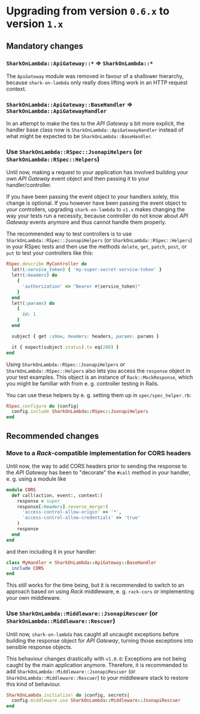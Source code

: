 # Upgrading from version `0.6.x` to version `1.x`

## Mandatory changes

### `SharkOnLambda::ApiGateway::*` => `SharkOnLambda::*`

The `ApiGateway` module was removed in favour of a shallower hierarchy, because
`shark-on-lambda` only really does lifting work in an HTTP request context.

### `SharkOnLambda::ApiGateway::BaseHandler` => `SharkOnLambda::ApiGatewayHandler`

In an attempt to make the ties to the _API Gateway_ a bit more explicit, the
handler base class now is `SharkOnLambda::ApiGatewayHandler` instead of what
might be expected to be `SharkOnLambda::BaseHandler`.  

### Use `SharkOnLambda::RSpec::JsonapiHelpers` (or `SharkOnLambda::RSpec::Helpers`)

Until now, making a request to your application has involved building your own
_API Gateway_ event object and then passing it to your handler/controller.

If you have been passing the event object to your handlers solely, this change
is optional. If you however have been passing the event object to your 
controllers, upgrading `shark-on-lambda` to `v1.x` makes changing the way your
tests run a necessity, because controller do not know about _API Gateway_ events
anymore and thus cannot handle them properly.

The recommended way to test controllers is to use 
`SharkOnLambda::RSpec::JsonapiHelpers` (or `SharkOnLambda::RSpec::Helpers`) in
your RSpec tests and then use the methods `delete`, `get`, `patch`, `post`, or
`put` to test your controllers like this:

```ruby
RSpec.describe MyController do
  let!(:service_token) { 'my-super-secret-service-token' }
  let!(:headers) do
    {
      'authorization' => "Bearer #{service_token}"
    }
  end    
  let!(:params) do
    {
      id: 1
    }
  end

  subject { get :show, headers: headers, params: params }

  it { expect(subject.status).to eq(200) }
end
```

Using `SharkOnLambda::RSpec::JsonapiHelpers` or `SharkOnLambda::RSpec::Helpers`
also lets you access the `response` object in your test examples. This object
is an instance of `Rack::MockResponse`, which you might be familiar with from
e. g. controller testing in Rails.

You can use these helpers by e. g. setting them up in `spec/spec_helper.rb`:

```ruby
RSpec.configure do |config|
  config.include SharkOnLambda::RSpec::JsonapiHelpers
end
```

## Recommended changes

### Move to a _Rack_-compatible implementation for CORS headers

Until now, the way to add CORS headers prior to sending the response to the 
_API Gateway_ has been to "decorate" the `#call` method in your handler, e. g.
using a module like

```ruby
module CORS
  def call(action, event:, context:)
    response = super
    response[:headers].reverse_merge!(
      'access-control-allow-origin' => '*',
      'access-control-allow-credentials' => 'true'
    )
    response
  end
end
```  

and then including it in your handler:

```ruby
class MyHandler < SharkOnLambda::ApiGateway::BaseHandler
  include CORS
end
```

This _still_ works for the time being, but it is recommended to switch to an
approach based on using _Rack_ middleware, e. g. `rack-cors` or implementing
your own middleware.

### Use `SharkOnLambda::Middleware::JsonapiRescuer` (or `SharkOnLambda::Middleware::Rescuer`)

Until now, `shark-on-lambda` has caught all uncaught exceptions before building
the response object for _API Gateway_, turning those exceptions into sensible
response objects.

This behaviour changes drastically with `v1.0.0`: Exceptions are not being
caught by the main application anymore. Therefore, it is recommended to add
`SharkOnLambda::Middleware::JsonapiRescuer`
(or `SharkOnLambda::Middleware::Rescuer`) to your middleware stack to restore
this kind of behaviour.

```ruby
SharkOnLambda.initialize! do |config, secrets|
  config.middleware.use SharkOnLambda::Middleware::JsonapiRescuer
end
``` 
